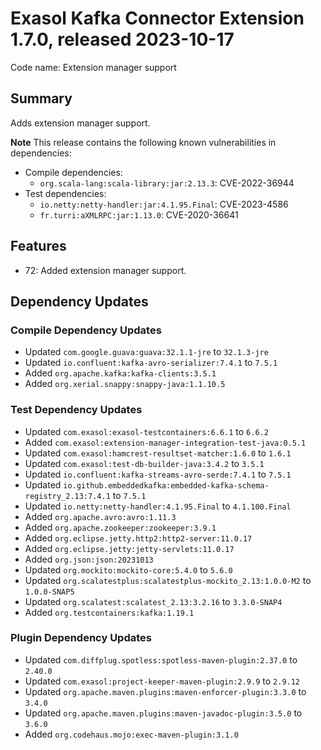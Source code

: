 # Exasol Kafka Connector Extension 1.7.0, released 2023-10-17

Code name: Extension manager support

## Summary

Adds extension manager support.

**Note** This release contains the following known vulnerabilities in dependencies:

* Compile dependencies:
    * `org.scala-lang:scala-library:jar:2.13.3`: CVE-2022-36944
* Test dependencies:
    * `io.netty:netty-handler:jar:4.1.95.Final`: CVE-2023-4586 
    * `fr.turri:aXMLRPC:jar:1.13.0`: CVE-2020-36641

## Features

* 72: Added extension manager support.

## Dependency Updates

### Compile Dependency Updates

* Updated `com.google.guava:guava:32.1.1-jre` to `32.1.3-jre`
* Updated `io.confluent:kafka-avro-serializer:7.4.1` to `7.5.1`
* Added `org.apache.kafka:kafka-clients:3.5.1`
* Added `org.xerial.snappy:snappy-java:1.1.10.5`

### Test Dependency Updates

* Updated `com.exasol:exasol-testcontainers:6.6.1` to `6.6.2`
* Added `com.exasol:extension-manager-integration-test-java:0.5.1`
* Updated `com.exasol:hamcrest-resultset-matcher:1.6.0` to `1.6.1`
* Updated `com.exasol:test-db-builder-java:3.4.2` to `3.5.1`
* Updated `io.confluent:kafka-streams-avro-serde:7.4.1` to `7.5.1`
* Updated `io.github.embeddedkafka:embedded-kafka-schema-registry_2.13:7.4.1` to `7.5.1`
* Updated `io.netty:netty-handler:4.1.95.Final` to `4.1.100.Final`
* Added `org.apache.avro:avro:1.11.3`
* Added `org.apache.zookeeper:zookeeper:3.9.1`
* Added `org.eclipse.jetty.http2:http2-server:11.0.17`
* Added `org.eclipse.jetty:jetty-servlets:11.0.17`
* Added `org.json:json:20231013`
* Updated `org.mockito:mockito-core:5.4.0` to `5.6.0`
* Updated `org.scalatestplus:scalatestplus-mockito_2.13:1.0.0-M2` to `1.0.0-SNAP5`
* Updated `org.scalatest:scalatest_2.13:3.2.16` to `3.3.0-SNAP4`
* Added `org.testcontainers:kafka:1.19.1`

### Plugin Dependency Updates

* Updated `com.diffplug.spotless:spotless-maven-plugin:2.37.0` to `2.40.0`
* Updated `com.exasol:project-keeper-maven-plugin:2.9.9` to `2.9.12`
* Updated `org.apache.maven.plugins:maven-enforcer-plugin:3.3.0` to `3.4.0`
* Updated `org.apache.maven.plugins:maven-javadoc-plugin:3.5.0` to `3.6.0`
* Added `org.codehaus.mojo:exec-maven-plugin:3.1.0`
